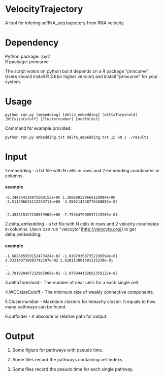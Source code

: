 # VelocityTrajectory
A tool for infering scRNA_seq trajectory from RNA velocity
# Dependency
Python package:   rpy2
<br>R package:   princurve  

The script wokrs on python but it depends on a R package "princurve".   
Users should install R 3.6(or higher version) and install "princurve" for your system.

# Usage
```
python run.py [embedding] [delta_embedding] [deltaThreshold] [WCCsizeCutoff] [Clusternumber] [outfolder]
```
Command for example provided:
```
python run.py embedding.txt delta_embedding.txt 15 60 3 ./results
```
# Input
1.embedding - a txt file with N cells in  rows and 2 embedding coordinates in columns.  
#### example  
```
-6.344244118975589153e+00 1.268898329669120084e+00
-3.511296625112249714e+00 -3.950214438779450082e-02
.
.
-2.453315327236579968e+00 -7.753647990937119205e-01
```

2.delta_embedding - a txt file with N cells in rows and 2 velocity coodinates in columns. Users can run "velocyto"(http://velocyto.org/) to get delta_embedding.  
#### example  
```
-1.662885950152473424e-02 -1.019793607352199594e-01
2.932140719083742297e-02 2.628113801391315230e-01
.
.
-2.781920407232985060e-02 -1.070944132601359122e-02
```
3.deltaThreshold - The number of near cells for a each single cell.

4.WCCsizeCutoff - The minimum size of weakly connective components.  

5.Clusternumber - Maxmium clusters for hireachy cluster. It equals to how many pathways can be found.  

6.outfolder - A absolute or relative path for output. 


# Output

1. Some figiurs for pathways with pseudo time.

2. Some files record the pathways containing cell indexs.

3. Some files record the pseudo time for each single pathway.

